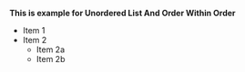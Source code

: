 
**This is example for Unordered List And Order Within Order**
* Item 1
* Item 2
  * Item 2a
  * Item 2b

